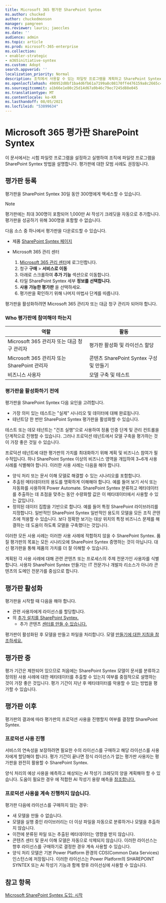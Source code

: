 ```yaml
---
title: Microsoft 365 평가판 SharePoint Syntex
ms.author: chucked
author: chuckedmonson
manager: pamgreen
ms.reviewer: lauris; jaeccles
ms.date: ''
audience: admin
ms.topic: article
ms.prod: microsoft-365-enterprise
ms.collection:
- enabler-strategic
- m365initiative-syntex
ms.custom: Adopt
search.appverid: ''
localization_priority: Normal
description: 조직에서 사용할 수 있는 파일럿 프로그램을 계획하고 SharePoint Syntex 방법을 학습합니다.
ms.openlocfilehash: 490952d0bf1ba4d6fb61a7199a8c08170ff4476159a8c2665c4e39638ab5865e
ms.sourcegitcommit: a1b66e1e80c25d14d67a9b46c79ec7245d88e045
ms.translationtype: MT
ms.contentlocale: ko-KR
ms.lasthandoff: 08/05/2021
ms.locfileid: "53899634"
---
```

# <a name="run-a-trial-of-microsoft-sharepoint-syntex"></a>Microsoft 365 평가판 SharePoint Syntex

이 문서에서는 시험 파일럿 프로그램을 설정하고 실행하여 조직에 파일럿 프로그램을 SharePoint Syntex 방법을 설명합니다. 평가판에 대한 모범 사례도 권장됩니다.

## <a name="sign-up-for-a-trial"></a>평가판 등록

평가판을 SharePoint Syntex 30일 동안 300명에게 액세스할 수 있습니다.

> [!NOTE]
> 평가판에는 최대 300명이 포함되어 1,000만 AI 작성기 크레딧을 자동으로 추가합니다. 평가판을 성공하기 위해 300명을 포함할 수 없습니다.

다음 소스 중 하나에서 평가판을 다운로드할 수 있습니다.

- 제품 [SharePoint Syntex 페이지](https://www.microsoft.com/microsoft-365/enterprise/sharepoint-syntex?activetab=pivot:overviewtab)

- Microsoft 365 관리 센터 [](https://admin.microsoft.com)
    1. [Microsoft 365 관리 센터](https://admin.microsoft.com)에 로그인합니다.
    2. 청구 **구매**  >  **서비스로 이동**
    3. 아래로 스크롤하여 **추가 기능** 섹션으로 이동합니다.
    4. 타일 SharePoint Syntex 세부 **정보를 선택합니다.**
    5. **사용 가능한 평가판** 을 선택하세요.
    6. 평가판을 확인하기 위해 나머지 마법사 단계를 따릅니다.

평가판을 활성화하려면 Microsoft 365 관리자 또는 대금 청구 관리자 되어야 합니다.

### <a name="who-should-be-involved-in-a-trial"></a>Who 평가판에 참여해야 하는지

|역할|활동|
|---|---|
|Microsoft 365 관리자 또는 대금 청구 관리자|평가판 활성화 및 라이선스 할당|
|Microsoft 365 관리자 또는 SharePoint 관리자|콘텐츠 SharePoint Syntex 구성 및 만들기|
|비즈니스 사용자|모델 구축 및 테스트|

### <a name="before-you-activate-a-trial"></a>평가판을 활성화하기 전에

평가판을 SharePoint Syntex 다음 요인을 고려합니다.

- 가장 의미 있는 테스트는 "실제" 시나리오 및 데이터에 대해 완료됩니다.
- 테넌트당 한 번만 SharePoint Syntex 평가판을 활성화할 수 있습니다.

테스트 또는 데모 테넌트는 "건조 실행"으로 사용하여 정품 인증 단계 및 관리 컨트롤을 단계적으로 진행할 수 있습니다. 그러나 프로덕션 테넌트에서 모델 구축을 평가하는 것이 가장 좋은 것일 수 있습니다.

프로덕션 테넌트에 대한 평가판의 가치를 최대화하기 위해 계획 및 비즈니스 참여가 필수적입니다. 하나 SharePoint Syntex 이상의 비즈니스 영역을 개입하여 3~6개 사용 사례를 식별해야 합니다. 이러한 사용 사례는 다음을 해야 합니다.

- 양식 처리 또는 문서 이해 모델로 해결할 수 있는 시나리오를 포함합니다.
- 추출된 메타데이터의 용도를 명확하게 이해해야 합니다. 예를 들어 보기 서식 또는 자동화를 사용하여 Power Automate. SharePoint Syntex 분류하고 메타데이터를 추출하는 데 초점을 맞추는 동안 수량화할 값은 이 메타데이터에서 사용할 수 있는 값입니다.
- 정의된 데이터 집합을 기반으로 합니다. 예를 들어 특정 SharePoint 라이브러리를 지정합니다. 일반적인 SharePoint Syntex 일반적인 용도의 모델을 모든 조직 콘텐츠에 적용할 수 있습니다. 보다 정확한 보기는 대상 위치의 특정 비즈니스 문제를 해결하는 데 도움이 하도록 모델을 구축했다는 것입니다.

이러한 모든 사용 사례는 이러한 사용 사례에 적합하지 않을 수 SharePoint Syntex. 품질 평가판의 목표는 모든 시나리오에 SharePoint Syntex 증명하는 것이 아닙니다. 대신 평가판을 통해 제품의 가치를 더 잘 이해할 수 있습니다.

계획된 각 사용 사례에 대해 관련 콘텐츠 또는 프로세스의 주제 전문가인 사용자를 식별합니다. 사용자 SharePoint Syntex 만들기는 IT 전문가나 개발자 리소스가 아니라 콘텐츠의 도메인 전문가를 중심으로 합니다.

## <a name="activate-a-trial"></a>평가판 활성화

평가판을 시작할 때 다음을 해야 합니다.

- 관련 사용자에게 라이선스를 할당합니다.
- 의 [추가 설치를 SharePoint Syntex.](set-up-content-understanding.md)
  - 추가 콘텐츠 [센터를 만들 수 있습니다.](create-a-content-center.md)

평가판이 활성화된 후 모델을 만들고 파일을 처리합니다. 모델 [만들기에 대한 지침을 참조하세요.](create-a-content-center.md)

## <a name="during-a-trial"></a>평가판 중

평가 기간은 제한되어 있으므로 처음에는 SharePoint Syntex 모델이 문서를 분류하고 정의된 사용 사례에 대한 메타데이터를 추출할 수 있는지 여부를 중점적으로 설명하는 것이 가장 좋은 것입니다. 평가 기간이 지난 후 메타데이터를 악용할 수 있는 방법을 평가할 수 있습니다.

## <a name="after-a-trial"></a>평가판 이후

평가판의 결과에 따라 평가판의 프로덕션 사용을 진행할지 여부를 결정할 SharePoint Syntex.

### <a name="proceed-to-production-use"></a>프로덕션 사용 진행

서비스의 연속성을 보장하려면 필요한 수의 라이선스를 구매하고 해당 라이선스를 사용자에게 할당해야 합니다. 평가 기간이 끝나면 정식 라이선스가 없는 평가판 사용자는 평가판을 완전히 활용할 수 SharePoint Syntex.

양식 처리의 예상 사용을 예측하고 예상되는 AI 작성기 크레딧의 양을 계획해야 할 수 있습니다. 도움이 필요한 경우 에 적합한 AI 작성기 용량 예측을 [참조합니다.](https://powerapps.microsoft.com/ai-builder-calculator/)

### <a name="dont-proceed-to-production-use"></a>프로덕션 사용을 계속 진행하지 않습니다.

평가판 다음에 라이선스를 구매하지 않는 경우:

- 새 모델을 만들 수 없습니다.
- 모델을 실행 중인 라이브러리는 더 이상 파일을 자동으로 분류하거나 모델을 추출하지 않습니다.
- 이전에 분류된 파일 또는 추출된 메타데이터는 영향을 받지 않습니다.
- 콘텐츠 센터 및 문서 이해 모델은 자동으로 삭제되지 않습니다. 이러한 라이선스는 향후 라이선스를 구매하기로 결정한 경우 계속 사용할 수 있습니다.
- 양식 처리 모델은 기본 Power Platform 환경의 CDS(Common Data Services) 인스턴스에 저장됩니다. 이러한 라이선스는 Power Platform의 SHAREPOINT SYNTEX 또는 AI 작성기 기능과 함께 향후 라이선싱에 사용할 수 있습니다.

## <a name="see-also"></a>참고 항목

[Microsoft SharePoint Syntex 도입: 시작](adoption-getstarted.md)
